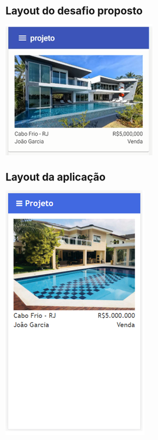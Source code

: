 # Layout do desafio proposto
![Desafio-Proposto](https://github.com/AliceMeneses/assets/blob/main/desafio-decola/desafio-proposto-decola.png)
# Layout da aplicação
![Home](https://github.com/AliceMeneses/assets/blob/main/desafio-decola/projeto-desafio-decola.png)
